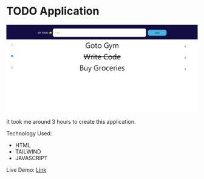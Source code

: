 # TODO Application

![thumbnail](./Thumbnail.PNG)

It took me around 3 hours to create this application.

Technology Used:
- HTML
- TAILWIND
- JAVASCRIPT


Live Demo: [Link](https://my-todos-appp.netlify.app/)